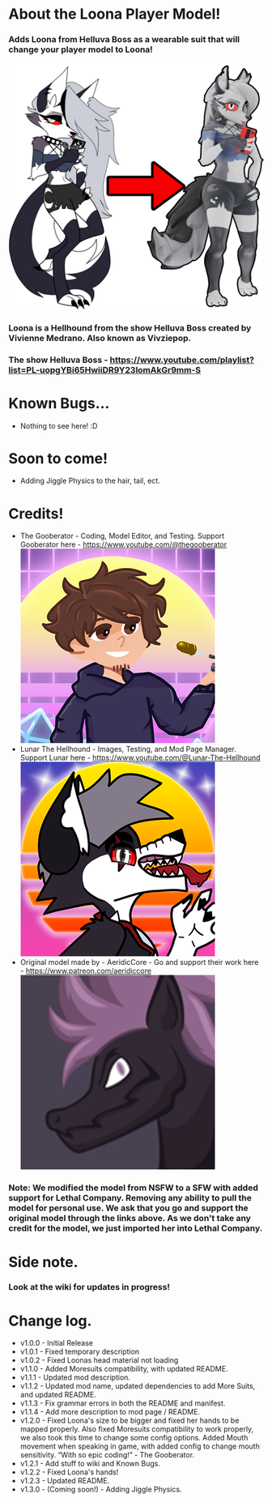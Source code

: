 # About the Loona Player Model!
### Adds Loona from Helluva Boss as a wearable suit that will change your player model to Loona!
![Images](https://github.com/LunarTheHellhound/LoonaPlayerModel/blob/main/LC-Loona-page.png?raw=true)
### Loona is a Hellhound from the show Helluva Boss created by Vivienne Medrano. Also known as Vivziepop.
### The show Helluva Boss - https://www.youtube.com/playlist?list=PL-uopgYBi65HwiiDR9Y23lomAkGr9mm-S

# Known Bugs...
- Nothing to see here! :D

# Soon to come!
- Adding Jiggle Physics to the hair, tail, ect.

# Credits!
- The Gooberator - Coding, Model Editor, and Testing. Support Gooberator here - https://www.youtube.com/@thegooberator
![Images](https://github.com/LunarTheHellhound/LoonaPlayerModel/blob/main/TheGooberator-PFP-(LOW).png?raw=true)
- Lunar The Hellhound - Images, Testing, and Mod Page Manager. Support Lunar here - https://www.youtube.com/@Lunar-The-Hellhound
![Images](https://github.com/LunarTheHellhound/LoonaPlayerModel/blob/main/Lunar%20PFP%20Normal-(LOW).png?raw=true)
- Original model made by - AeridicCore - Go and support their work here - https://www.patreon.com/aeridiccore
![Images](https://github.com/LunarTheHellhound/LoonaPlayerModel/blob/main/Model%20maker-PFP.png?raw=true)
### Note: We modified the model from NSFW to a SFW with added support for Lethal Company. Removing any ability to pull the model for personal use. We ask that you go and support the original model through the links above. As we don't take any credit for the model, we just imported her into Lethal Company.

# Side note.
### Look at the wiki for updates in progress!

# Change log.
- v1.0.0 - Initial Release
- v1.0.1 - Fixed temporary description
- v1.0.2 - Fixed Loonas head material not loading
- v1.1.0 - Added Moresuits compatibility, with updated README.
- v1.1.1 - Updated mod description.
- v1.1.2 - Updated mod name, updated dependencies to add More Suits, and updated README.
- v1.1.3 - Fix grammar errors in both the README and manifest.
- v1.1.4 - Add more description to mod page / README.
- v1.2.0 - Fixed Loona's size to be bigger and fixed her hands to be mapped properly. Also fixed Moresuits compatibility to work properly, we also took this time to change some config options. Added Mouth movement when speaking in game, with added config to change mouth sensitivity. “With so epic coding!” - The Gooberator.
- v1.2.1 - Add stuff to wiki and Known Bugs.
- v1.2.2 - Fixed Loona's hands!
- v1.2.3 - Updated README.
- v1.3.0 - (Coming soon!) - Adding Jiggle Physics.